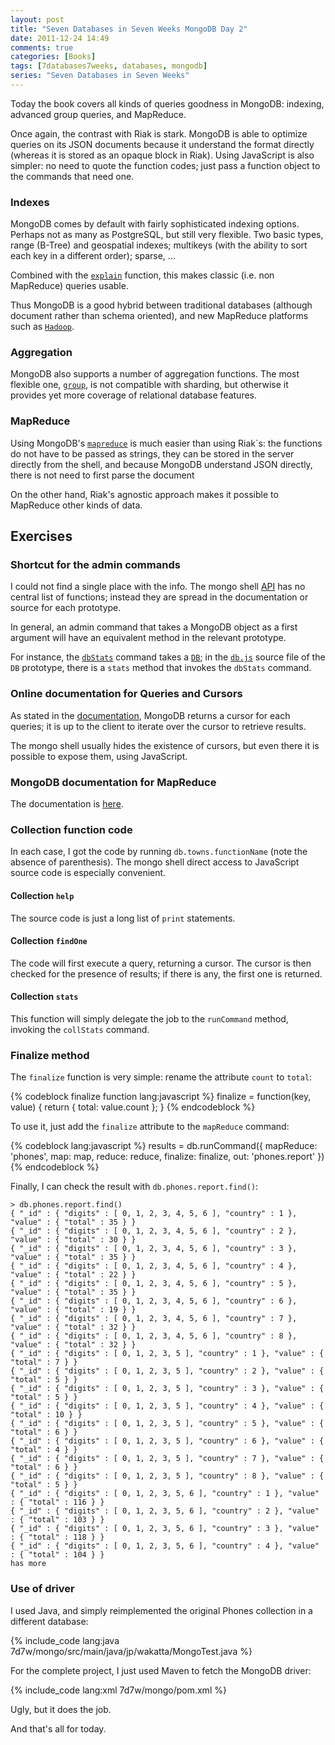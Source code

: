 ```yaml
---
layout: post
title: "Seven Databases in Seven Weeks MongoDB Day 2"
date: 2011-12-24 14:49
comments: true
categories: [Books]
tags: [7databases7weeks, databases, mongodb]
series: "Seven Databases in Seven Weeks"
---
```

Today the book covers all kinds of queries goodness in MongoDB:
indexing, advanced group queries, and MapReduce.

Once again, the contrast with Riak is stark. MongoDB is able to
optimize queries on its JSON documents because it understand the
format directly (whereas it is stored as an opaque block in Riak).
Using JavaScript is also simpler: no need to quote the function codes;
just pass a function object to the commands that need one.

<!--more-->


### Indexes

MongoDB comes by default with fairly sophisticated indexing
options. Perhaps not as many as PostgreSQL, but still very
flexible. Two basic types, range (B-Tree) and geospatial indexes;
multikeys (with the ability to sort each key in a different order);
sparse, ...

Combined with the
[`explain`](http://www.mongodb.org/display/DOCS/Explain) function,
this makes classic (i.e. non MapReduce) queries usable.

Thus MongoDB is a good hybrid between traditional databases (although
document rather than schema oriented), and new MapReduce platforms
such as [`Hadoop`](http://hadoop.apache.org/).

### Aggregation

MongoDB also supports a number of aggregation functions. The most
flexible one,
[`group`](http://www.mongodb.org/display/DOCS/Aggregation#Aggregation-Group),
is not compatible with sharding, but otherwise it provides yet more
coverage of relational database features.

### MapReduce

Using MongoDB's
[`mapreduce`](http://www.mongodb.org/display/DOCS/MapReduce) is much
easier than using Riak`s: the functions do not have to be passed as
strings, they can be stored in the server directly from the shell, and
because MongoDB understand JSON directly, there is not need to first
parse the document

On the other hand, Riak's agnostic approach makes
it possible to MapReduce other kinds of data.

## Exercises

### Shortcut for the admin commands

I could not find a single place with the info. The mongo shell
[API](http://api.mongodb.org/js/current/) has no central list of
functions; instead they are spread in the documentation or source for
each prototype.

In general, an admin command that takes a MongoDB object as a
first argument will have an equivalent method in the relevant prototype.

For instance, the
[`dbStats`](http://www.mongodb.org/display/DOCS/List+of+Database+Commands)
command takes a
[`DB`](http://api.mongodb.org/js/current/symbols/_global_.html#DB);
in the
[`db.js`](http://api.mongodb.org/js/current/symbols/src/shell_db.js.html)
source file of the `DB` prototype, there is a `stats` method that
invokes the `dbStats` command.

### Online documentation for Queries and Cursors

As stated in the
[documentation](http://www.mongodb.org/display/DOCS/Queries+and+Cursors),
MongoDB returns a cursor for each queries; it is up to the client to
iterate over the cursor to retrieve results.

The mongo shell usually hides the existence of cursors, but even there
it is possible to expose them, using JavaScript.

### MongoDB documentation for MapReduce

The documentation is
[here](http://www.mongodb.org/display/DOCS/MapReduce).

### Collection function code

In each case, I got the code by running `db.towns.functionName` (note
the absence of parenthesis). The mongo shell direct access to
JavaScript source code is especially convenient.

#### Collection `help`

The source code is just a long list of `print` statements.

#### Collection `findOne`

The code will first execute a query, returning a cursor. The cursor is
then checked for the presence of results; if there is any, the first
one is returned.

#### Collection `stats`

This function will simply delegate the job to the `runCommand` method,
invoking the `collStats` command.

### Finalize method

The `finalize` function is very simple: rename the attribute `count`
to `total`:

{% codeblock finalize function lang:javascript %}
finalize = function(key, value) {
    return { total: value.count };
}
{% endcodeblock %}

To use it, just add the `finalize` attribute to the `mapReduce` command:

{% codeblock lang:javascript %}
results = db.runCommand({
    mapReduce: 'phones',
    map: map,
    reduce: reduce,
    finalize: finalize,
    out: 'phones.report'
})
{% endcodeblock %}

Finally, I can check  the result with `db.phones.report.find()`:

```
> db.phones.report.find()
{ "_id" : { "digits" : [ 0, 1, 2, 3, 4, 5, 6 ], "country" : 1 }, "value" : { "total" : 35 } }
{ "_id" : { "digits" : [ 0, 1, 2, 3, 4, 5, 6 ], "country" : 2 }, "value" : { "total" : 30 } }
{ "_id" : { "digits" : [ 0, 1, 2, 3, 4, 5, 6 ], "country" : 3 }, "value" : { "total" : 35 } }
{ "_id" : { "digits" : [ 0, 1, 2, 3, 4, 5, 6 ], "country" : 4 }, "value" : { "total" : 22 } }
{ "_id" : { "digits" : [ 0, 1, 2, 3, 4, 5, 6 ], "country" : 5 }, "value" : { "total" : 35 } }
{ "_id" : { "digits" : [ 0, 1, 2, 3, 4, 5, 6 ], "country" : 6 }, "value" : { "total" : 19 } }
{ "_id" : { "digits" : [ 0, 1, 2, 3, 4, 5, 6 ], "country" : 7 }, "value" : { "total" : 32 } }
{ "_id" : { "digits" : [ 0, 1, 2, 3, 4, 5, 6 ], "country" : 8 }, "value" : { "total" : 32 } }
{ "_id" : { "digits" : [ 0, 1, 2, 3, 5 ], "country" : 1 }, "value" : { "total" : 7 } }
{ "_id" : { "digits" : [ 0, 1, 2, 3, 5 ], "country" : 2 }, "value" : { "total" : 5 } }
{ "_id" : { "digits" : [ 0, 1, 2, 3, 5 ], "country" : 3 }, "value" : { "total" : 5 } }
{ "_id" : { "digits" : [ 0, 1, 2, 3, 5 ], "country" : 4 }, "value" : { "total" : 10 } }
{ "_id" : { "digits" : [ 0, 1, 2, 3, 5 ], "country" : 5 }, "value" : { "total" : 6 } }
{ "_id" : { "digits" : [ 0, 1, 2, 3, 5 ], "country" : 6 }, "value" : { "total" : 4 } }
{ "_id" : { "digits" : [ 0, 1, 2, 3, 5 ], "country" : 7 }, "value" : { "total" : 6 } }
{ "_id" : { "digits" : [ 0, 1, 2, 3, 5 ], "country" : 8 }, "value" : { "total" : 5 } }
{ "_id" : { "digits" : [ 0, 1, 2, 3, 5, 6 ], "country" : 1 }, "value" : { "total" : 116 } }
{ "_id" : { "digits" : [ 0, 1, 2, 3, 5, 6 ], "country" : 2 }, "value" : { "total" : 103 } }
{ "_id" : { "digits" : [ 0, 1, 2, 3, 5, 6 ], "country" : 3 }, "value" : { "total" : 118 } }
{ "_id" : { "digits" : [ 0, 1, 2, 3, 5, 6 ], "country" : 4 }, "value" : { "total" : 104 } }
has more
```

### Use of driver

I used Java, and simply reimplemented the original Phones collection
in a different database:

{% include_code lang:java 7d7w/mongo/src/main/java/jp/wakatta/MongoTest.java %}

For the complete project, I just used Maven to fetch the MongoDB
driver:

{% include_code lang:xml 7d7w/mongo/pom.xml %}

Ugly, but it does the job.

And that's all for today.

